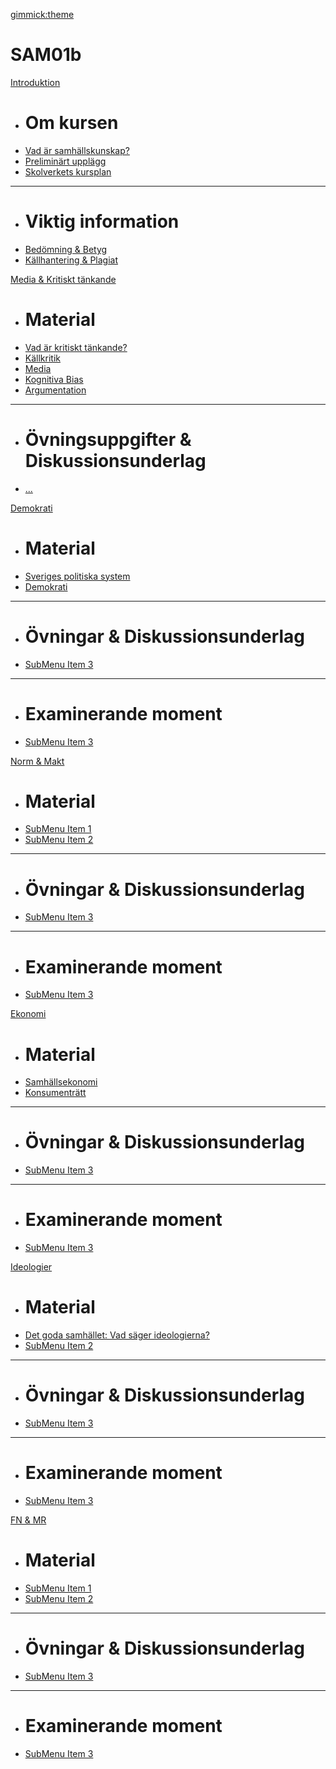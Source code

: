 [gimmick:theme](readable)
# SAM01b

[Introduktion]()

  * # Om kursen
  * [Vad är samhällskunskap?](1_intro/vad_ar_samhallskunskap.md)
  * [Preliminärt upplägg](1_intro/kursens_upplagg.md)
  * [Skolverkets kursplan](1_intro/kursplan.md)
  - - - -
  * # Viktig information
  * [Bedömning & Betyg](1_intro/bedomning.md)
  * [Källhantering & Plagiat](1_intro/kallhantering.md)

[Media & Kritiskt tänkande]()

  * # Material
  * [Vad är kritiskt tänkande?](1_intro/vad_ar_samhallskunskap.md)
  * [Källkritik](1_intro/vad_ar_samhallskunskap.md)
  * [Media](1_intro/vad_ar_samhallskunskap.md)
  * [Kognitiva Bias](1_intro/kursens_upplagg.md)
  * [Argumentation](1_intro/kursplan.md)
  - - - -
  * # Övningsuppgifter & Diskussionsunderlag
  * [...](1_intro/bedomning.md)

[Demokrati]()

  * # Material
  * [Sveriges politiska system](subitem1.md)
  * [Demokrati](subitem2.md)
  - - - -
  * # Övningar & Diskussionsunderlag
  * [SubMenu Item 3](subitem3.md)
  - - - -
  * # Examinerande moment
  * [SubMenu Item 3](subitem3.md)

[Norm & Makt]()

  * # Material
  * [SubMenu Item 1](subitem1.md)
  * [SubMenu Item 2](subitem2.md)
  - - - -
  * # Övningar & Diskussionsunderlag
  * [SubMenu Item 3](subitem3.md)
  - - - -
  * # Examinerande moment
  * [SubMenu Item 3](subitem3.md)
  
[Ekonomi]()

  * # Material
  * [Samhällsekonomi](subitem1.md)
  * [Konsumenträtt](subitem2.md)
  - - - -
  * # Övningar & Diskussionsunderlag
  * [SubMenu Item 3](subitem3.md)
  - - - -
  * # Examinerande moment
  * [SubMenu Item 3](subitem3.md)

[Ideologier]()

  * # Material
  * [Det goda samhället: Vad säger ideologierna?](6_ideologier/om_ideologierna.md)
  * [SubMenu Item 2](subitem2.md)
  - - - -
  * # Övningar & Diskussionsunderlag
  * [SubMenu Item 3](subitem3.md)
  - - - -
  * # Examinerande moment
  * [SubMenu Item 3](subitem3.md)
  
[FN & MR]()

  * # Material
  * [SubMenu Item 1](subitem1.md)
  * [SubMenu Item 2](subitem2.md)
  - - - -
  * # Övningar & Diskussionsunderlag
  * [SubMenu Item 3](subitem3.md)
  - - - -
  * # Examinerande moment
  * [SubMenu Item 3](subitem3.md)